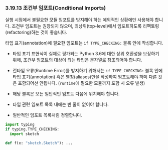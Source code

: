 ### 3.19.13 조건부 임포트(Conditional Imports) 

실행 시점에서 불필요한 모듈 임포트를 방지해야 하는 예외적인 상황에만 사용해야 합니다.
조건부 임포트는 권장되지 않으며, 최상위(top-level)에서 임포트하도록 리팩토링(refactoring)하는 것이 좋습니다.

타입 표기(annotation)에 필요한 임포트는 `if TYPE_CHECKING:` 블록 안에 작성합니다.

- 타입 표기 표현식이 실제로 평가되는 Python 3.6에 대한 상위 호환성을 보장하기 위해, 조건부 임포트의 대상이 되는 타입은 문자열로 참조되어야 합니다.

- 런타임 오류(Runtime Error)를 방지하기 위해서는 `if TYPE_CHECKING:` 블록 안에 타입 표기(annotation) 혹은 별칭(aliases)만을 작성하여 임포트해야 하며 다른 것은 포함되어선 안됩니다. (`runtime`에 필요한 모듈까지 포함 시 오류 발생)

- 해당 블록은 모든 일반적인 임포트 다음에 위치해야 합니다.

- 타입 관련 임포트 목록 내에는 빈 줄이 없어야 합니다.

- 일반적인 임포트 목록처럼 정렬합니다. 

```python
import typing
if typing.TYPE_CHECKING:
  import sketch

def f(x: "sketch.Sketch"): ...
```
